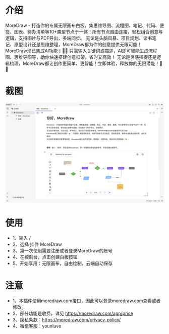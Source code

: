 # 介绍

MoreDraw - 打造你的专属无限画布白板，集思维导图、流程图、笔记、代码、便签、图表、待办清单等10+类型节点于一体！所有节点自由连接，轻松组合创意与逻辑，支持图片与PDF导出，多端同步。
无论是头脑风暴、项目规划、读书笔记、原型设计还是思维整理，MoreDraw都为你的创意提供无限可能！
MoreDraw现已集成AI功能！🤖✨ 只需输入关键词或描述，AI即可智能生成流程图、思维导图等，助你快速搭建创意框架，省时又高效！
无论是灵感捕捉还是逻辑梳理，MoreDraw都让创作更简单、更智能！立即体验，释放你的无限潜能！🎨💡

# 截图

![截图](https://raw.githubusercontent.com/webceoboy/moredraw-widget-siyuan/refs/heads/main/static/screenshot.png)
# 使用

- 1、输入 /
- 2、选择 挂件 MoreDraw
- 3、第一次使用需要注册或者登录MoreDraw的账号
- 4、在控制台，点击创建白板按钮
- 5、开始享用：无限画布，自由绘制，云端自动保存

# 注意
- 1、本插件使用moredraw.com接口，因此可以登录moredraw.com查看或者修改。
- 2、部分功能是收费，详见 https://moredraw.com/app/price
- 3、隐私条款：https://moredraw.com/privacy-policy/
- 4、微信客服：younluve

